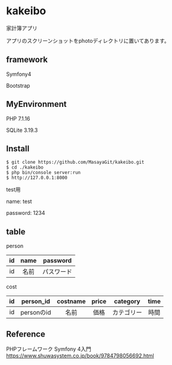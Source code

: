 # kakeibo
家計簿アプリ

アプリのスクリーンショットをphotoディレクトリに置いてあります。

## framework
Symfony4

Bootstrap

## MyEnvironment
PHP 7.1.16

SQLite 3.19.3

## Install

```
$ git clone https://github.com/MasayaGit/kakeibo.git
$ cd ./kakeibo
$ php bin/console server:run
$ http://127.0.0.1:8000 
```
test用

name: test

password: 1234

## table

person

|id|name|password|
|:---:|:---:|:---:|
|id|名前|パスワード|

cost

|id|person_id|costname|price|category|time|
|:---:|:---:|:---:|:---:|:---:|:---:|
|id|personのid|名前|価格|カテゴリー|時間|

## Reference
PHPフレームワーク Symfony 4入門
https://www.shuwasystem.co.jp/book/9784798056692.html
